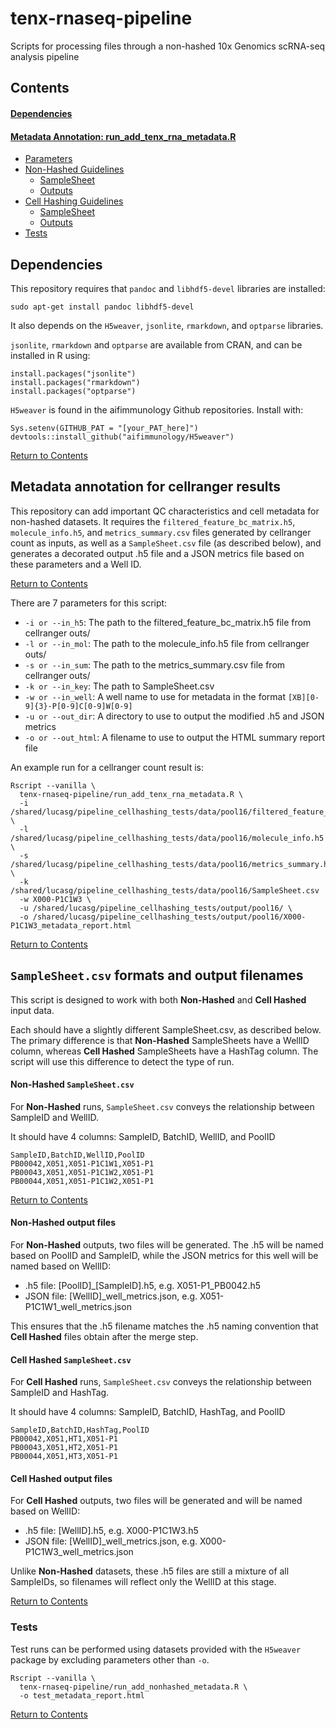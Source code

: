# tenx-rnaseq-pipeline

Scripts for processing files through a non-hashed 10x Genomics scRNA-seq analysis pipeline

<a id="contents"></a>

## Contents

#### [Dependencies](#dependencies)

#### [Metadata Annotation: run_add_tenx_rna_metadata.R](#meta)
- [Parameters](#meta_param)
- [Non-Hashed Guidelines](#non)
  - [SampleSheet](#non_sample_sheet)
  - [Outputs](#non_out)
- [Cell Hashing Guidelines](#hash)
  - [SampleSheet](#hash_sample_sheet)
  - [Outputs](#hash_out)
- [Tests](#meta_test)

<a id="dependencies"></a>

## Dependencies

This repository requires that `pandoc` and `libhdf5-devel` libraries are installed:
```
sudo apt-get install pandoc libhdf5-devel
```

It also depends on the `H5weaver`, `jsonlite`, `rmarkdown`, and `optparse` libraries.

`jsonlite`, `rmarkdown` and `optparse` are available from CRAN, and can be installed in R using:
```
install.packages("jsonlite")
install.packages("rmarkdown")
install.packages("optparse")
```

`H5weaver` is found in the aifimmunology Github repositories. Install with:
```
Sys.setenv(GITHUB_PAT = "[your_PAT_here]")
devtools::install_github("aifimmunology/H5weaver")
```

[Return to Contents](#contents)

<a id="meta"></a>

## Metadata annotation for cellranger results

This repository can add important QC characteristics and cell metadata for non-hashed datasets. It requires the `filtered_feature_bc_matrix.h5`, `molecule_info.h5`, and `metrics_summary.csv` files generated by cellranger count as inputs, as well as a `SampleSheet.csv` file (as described below), and generates a decorated output .h5 file and a JSON metrics file based on these parameters and a Well ID.


[Return to Contents](#contents)

<a id="meta_param"></a>

There are 7 parameters for this script:  
- `-i or --in_h5`: The path to the filtered_feature_bc_matrix.h5 file from cellranger outs/  
- `-l or --in_mol`: The path to the molecule_info.h5 file from cellranger outs/  
- `-s or --in_sum`: The path to the metrics_summary.csv file from cellranger outs/  
- `-k or --in_key`: The path to SampleSheet.csv  
- `-w or --in_well`: A well name to use for metadata in the format `[XB][0-9]{3}-P[0-9]C[0-9]W[0-9]`  
- `-u or --out_dir`: A directory to use to output the modified .h5 and JSON metrics  
- `-o or --out_html`: A filename to use to output the HTML summary report file  

An example run for a cellranger count result is:
```
Rscript --vanilla \
  tenx-rnaseq-pipeline/run_add_tenx_rna_metadata.R \
  -i /shared/lucasg/pipeline_cellhashing_tests/data/pool16/filtered_feature_bc_matrix.h5 \
  -l /shared/lucasg/pipeline_cellhashing_tests/data/pool16/molecule_info.h5 \
  -s /shared/lucasg/pipeline_cellhashing_tests/data/pool16/metrics_summary.h5 \
  -k /shared/lucasg/pipeline_cellhashing_tests/data/pool16/SampleSheet.csv
  -w X000-P1C1W3 \
  -u /shared/lucasg/pipeline_cellhashing_tests/output/pool16/ \
  -o /shared/lucasg/pipeline_cellhashing_tests/output/pool16/X000-P1C1W3_metadata_report.html
```

[Return to Contents](#contents)

## `SampleSheet.csv` formats and output filenames

This script is designed to work with both **Non-Hashed** and **Cell Hashed** input data.

Each should have a slightly different SampleSheet.csv, as described below. The primary difference is that **Non-Hashed** SampleSheets have a WellID column, whereas **Cell Hashed** SampleSheets have a HashTag column. The script will use this difference to detect the type of run.

<a id="non"></a>

<a id="non_sample_sheet"></a>

#### **Non-Hashed** `SampleSheet.csv`

For **Non-Hashed** runs, `SampleSheet.csv` conveys the relationship between SampleID and WellID.

It should have 4 columns: SampleID, BatchID, WellID, and PoolID
```
SampleID,BatchID,WellID,PoolID
PB00042,X051,X051-P1C1W1,X051-P1
PB00043,X051,X051-P1C1W2,X051-P1
PB00044,X051,X051-P1C1W2,X051-P1
```

[Return to Contents](#contents)

<a id="non_out"></a>

#### **Non-Hashed** output files

For **Non-Hashed** outputs, two files will be generated. The .h5 will be named based on PoolID and SampleID, while the JSON metrics for this well will be named based on WellID:  
- .h5 file: [PoolID]_[SampleID].h5, e.g. X051-P1_PB0042.h5
- JSON file: [WellID]_well_metrics.json, e.g. X051-P1C1W1_well_metrics.json

This ensures that the .h5 filename matches the .h5 naming convention that **Cell Hashed** files obtain after the merge step.

<a id="hash"></a>

<a id="hash_sample_sheet"></a>

#### **Cell Hashed** `SampleSheet.csv`

For **Cell Hashed** runs, `SampleSheet.csv` conveys the relationship between SampleID and HashTag.

It should have 4 columns: SampleID, BatchID, HashTag, and PoolID
```
SampleID,BatchID,HashTag,PoolID
PB00042,X051,HT1,X051-P1
PB00043,X051,HT2,X051-P1
PB00044,X051,HT3,X051-P1
```

<a id="hash_out"></a>

#### **Cell Hashed** output files

For **Cell Hashed** outputs, two files will be generated and will be named based on WellID:  
- .h5 file: [WellID].h5, e.g. X000-P1C1W3.h5
- JSON file: [WellID]_well_metrics.json, e.g. X000-P1C1W3_well_metrics.json

Unlike **Non-Hashed** datasets, these .h5 files are still a mixture of all SampleIDs, so filenames will reflect only the WellID at this stage.


[Return to Contents](#contents)

<a id="meta_test"></a>

### Tests

Test runs can be performed using datasets provided with the `H5weaver` package by excluding parameters other than `-o`.

```
Rscript --vanilla \
  tenx-rnaseq-pipeline/run_add_nonhashed_metadata.R \
  -o test_metadata_report.html
```

[Return to Contents](#contents)
